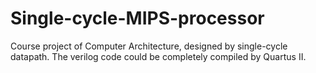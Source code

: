 # Single-cycle-MIPS-processor
Course project of Computer Architecture, designed by single-cycle datapath. The verilog code could be completely compiled by Quartus II.
